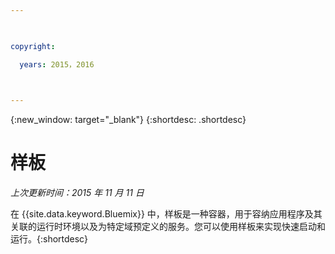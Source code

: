 ```yaml
---

 

copyright:

  years: 2015，2016

 

---
```


{:new_window: target="_blank"}
{:shortdesc: .shortdesc}

# 样板
*上次更新时间：2015 年 11 月 11 日*

在 {{site.data.keyword.Bluemix}} 中，样板是一种容器，用于容纳应用程序及其关联的运行时环境以及为特定域预定义的服务。您可以使用样板来实现快速启动和运行。{:shortdesc}
